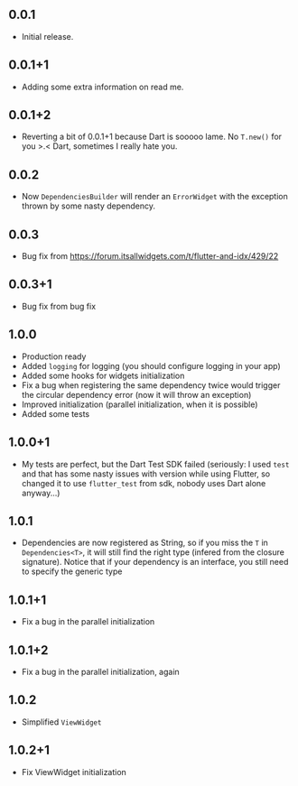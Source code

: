 ## 0.0.1

* Initial release.

## 0.0.1+1

* Adding some extra information on read me.

## 0.0.1+2

* Reverting a bit of 0.0.1+1 because Dart is sooooo lame. No `T.new()` for you >.< Dart, sometimes I really hate you.

## 0.0.2

* Now `DependenciesBuilder` will render an `ErrorWidget` with the exception thrown by some nasty dependency. 

## 0.0.3

* Bug fix from https://forum.itsallwidgets.com/t/flutter-and-idx/429/22

## 0.0.3+1

* Bug fix from bug fix

## 1.0.0

* Production ready
* Added `logging` for logging (you should configure logging in your app)
* Added some hooks for widgets initialization
* Fix a bug when registering the same dependency twice would trigger the circular dependency error (now it will throw an exception)
* Improved initialization (parallel initialization, when it is possible)
* Added some tests

## 1.0.0+1

* My tests are perfect, but the Dart Test SDK failed (seriously: I used `test` and that has some nasty issues with version while using Flutter, so changed it to use `flutter_test` from sdk, nobody uses Dart alone anyway...)

## 1.0.1

* Dependencies are now registered as String, so if you miss the `T` in `Dependencies<T>`, it will still find the right type (infered from the closure signature). Notice that if your dependency is an interface, you still need to specify the generic type

## 1.0.1+1

* Fix a bug in the parallel initialization

## 1.0.1+2

* Fix a bug in the parallel initialization, again

## 1.0.2

* Simplified `ViewWidget`

## 1.0.2+1

* Fix ViewWidget  initialization